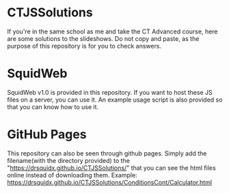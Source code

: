 # CTJSSolutions
If you're in the same school as me and take the CT Advanced course, here are some solutions to the slideshows. Do not copy and paste, as the purpose of this repository is for you to check answers.

# SquidWeb
SquidWeb v1.0 is provided in this repository. If you want to host these JS files on a server, you can use it. An example usage script is also provided so that you can know how to use it.

# GitHub Pages
This repository can also be seen through github pages. Simply add the filename(with the directory provided) to the "https://drsquidx.github.io/CTJSSolutions/" that you can see the html files online instead of downloading them.
Example: https://drsquidx.github.io/CTJSSolutions/ConditionsCont/Calculator.html
